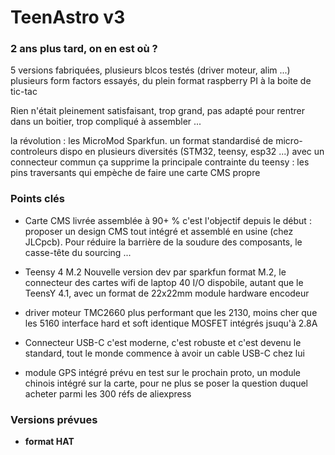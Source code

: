 # TeenAstro v3

### 2 ans plus tard, on en est où ?
5 versions fabriquées, plusieurs blcos testés (driver moteur, alim ...)
plusieurs form factors essayés, du plein format raspberry PI à la boite de tic-tac

Rien n'était pleinement satisfaisant, trop grand, pas adapté pour rentrer dans un boitier, trop compliqué à assembler ...

la révolution : les MicroMod Sparkfun. un format standardisé de micro-controleurs dispo en plusieurs diversités (STM32, teensy, esp32 ...) avec un connecteur commun
ça supprime la principale contrainte du teensy : les pins traversants qui empèche de faire une carte CMS propre

### Points clés

- Carte CMS livrée assemblée à 90+ %
	c'est l'objectif depuis le début : proposer un design CMS tout intégré et assemblé en usine (chez JLCpcb). Pour réduire la barrière de la soudure des composants, le casse-tête du sourcing ...

- Teensy 4 M.2
	Nouvelle version dev par sparkfun
	format M.2, le connecteur des cartes wifi de laptop 
	40 I/O dispobile, autant que le TeensY 4.1, avec un format de 22x22mm
	module hardware encodeur

- driver moteur TMC2660
	plus performant que les 2130, moins cher que les 5160
	interface hard et soft identique
	MOSFET intégrés jsuqu'à 2.8A

- Connecteur USB-C
	c'est moderne, c'est robuste et c'est devenu le standard, tout le monde commence à avoir un cable USB-C chez lui

- module GPS intégré
	prévu en test sur le prochain proto, un module chinois intégré sur la carte, pour ne plus se poser la question duquel acheter parmi les 300 réfs de aliexpress

### Versions prévues

- **format HAT**
	

